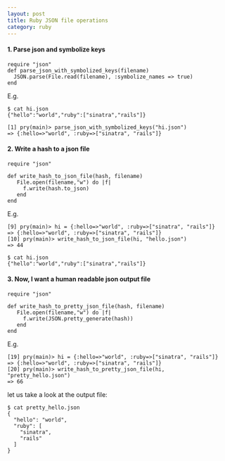 ```yaml
---
layout: post
title: Ruby JSON file operations
category: ruby
---
```


#### 1. Parse json and symbolize keys

```
require "json"
def parse_json_with_symbolized_keys(filename)
  JSON.parse(File.read(filename), :symbolize_names => true)
end
```

E.g.

```
$ cat hi.json
{"hello":"world","ruby":["sinatra","rails"]}
```

```
[1] pry(main)> parse_json_with_symbolized_keys("hi.json")
=> {:hello=>"world", :ruby=>["sinatra", "rails"]}
```

#### 2. Write a hash to a json file

```
require "json"

def write_hash_to_json_file(hash, filename)
   File.open(filename,"w") do |f|
     f.write(hash.to_json)
   end
end
```

E.g.

```
[9] pry(main)> hi = {:hello=>"world", :ruby=>["sinatra", "rails"]}
=> {:hello=>"world", :ruby=>["sinatra", "rails"]}
[10] pry(main)> write_hash_to_json_file(hi, "hello.json")
=> 44
```

```
$ cat hi.json
{"hello":"world","ruby":["sinatra","rails"]}
```

#### 3. Now, I want a human readable json output file

```
require "json"

def write_hash_to_pretty_json_file(hash, filename)
   File.open(filename,"w") do |f|
     f.write(JSON.pretty_generate(hash))
   end
end
```

E.g.

```
[19] pry(main)> hi = {:hello=>"world", :ruby=>["sinatra", "rails"]}
=> {:hello=>"world", :ruby=>["sinatra", "rails"]}
[20] pry(main)> write_hash_to_pretty_json_file(hi, "pretty_hello.json")
=> 66
```

let us take a look at the output file:

```
$ cat pretty_hello.json
{
  "hello": "world",
  "ruby": [
    "sinatra",
    "rails"
  ]
}
```
